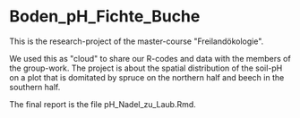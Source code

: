 # Boden_pH_Fichte_Buche
This is the research-project of the master-course "Freilandökologie".

We used this as "cloud" to share our R-codes and data with the members of the group-work.
The project is about the spatial distribution of the soil-pH on a plot that is domitated by spruce on the northern half and beech in the southern half.

The final report is the file pH_Nadel_zu_Laub.Rmd.
